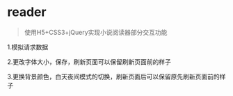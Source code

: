 # reader

>使用H5+CSS3+jQuery实现小说阅读器部分交互功能

1.模拟请求数据

2.更改字体大小，保存，刷新页面可以保留刷新页面前的样子

3.更换背景颜色，白天夜间模式的切换，刷新页面后可以保留原先刷新页面前的样子

